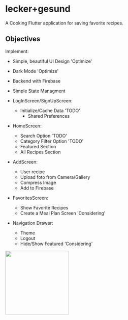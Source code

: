 # lecker+gesund

A Cooking Flutter application for saving favorite recipes.

## Objectives
Implement:

- Simple, beautiful UI Design 'Optimize'
- Dark Mode 'Optimize'
- Backend with Firebase
- Simple State Managment

- LogInScreen/SignUpScreen:
    - Initialize/Cache Data 'TODO'
        - Shared Preferences
    

- HomeScreen: 
    - Search Option 'TODO'
    - Category Filter Option 'TODO'
    - Featured Section
    - All Recipes Section

- AddScreen:
    - User recipe
    - Upload foto from Camera/Gallery
    - Compress Image 
    - Add to Firebase

- FavoritesScreen:
    - Show Favorite Recipes
    - Create a Meal Plan Screen 'Considering'

- Navigation Drawer:
    - Theme
    - Logout
    - Hide/Show Featured 'Considering'


<img src="https://user-images.githubusercontent.com/45144280/105729537-a1580780-5f2d-11eb-81a1-3bcd58bbd4f3.png" width="200" />


